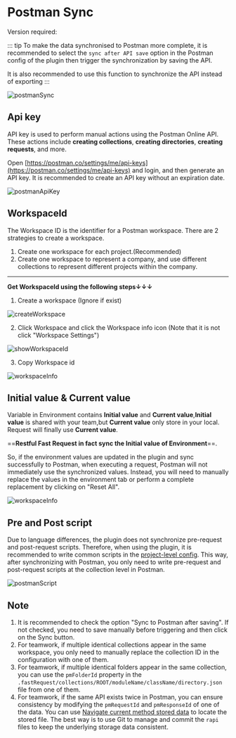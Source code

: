 # Postman Sync

Version required: <Badge text="2023.2.3" />

::: tip
To  make the data synchronised to Postman more complete, it is recommended to select the `sync after API save` option in the Postman config of the plugin
then trigger the synchronization by saving the API.

It is also recommended to use this function to synchronize the API instead of exporting
:::

![postmanSync](/img/2023.2.3/postmanSync_en.png)


## Api key

API key is used to perform manual actions using the Postman Online API. These actions include **creating collections**, **creating directories**, **creating requests**, and more.

Open [https://postman.co/settings/me/api-keys](https://postman.co/settings/me/api-keys) and login, and then generate an API key. It is recommended to create an API key without an expiration date.

![postmanApiKey](/img/2023.2.3/postmanApiKey.png)

## WorkspaceId

The Workspace ID is the identifier for a Postman workspace. There are 2 strategies to create a workspace.

1. Create one workspace for each project.(Recommended)
2. Create one workspace to represent a company, and use different collections to represent different projects within the company.

---

**Get WorkspaceId using the following steps↓↓↓**

1. Create a workspace (Ignore if exist)

![createWorkspace](/img/2023.2.3/createWorkspace.png)

2. Click Workspace and click the Workspace info icon (Note that it is not click "Workspace Settings")

![showWorkspaceId](/img/2023.2.3/showWorkspaceId.png)

3. Copy Workspace id

![workspaceInfo](/img/2023.2.3/workspaceInfo.png)

## Initial value & Current value

Variable in Environment contains **Initial value** and **Current value**,**Initial value** is shared with your team,but **Current value** only store in your local.
Request will finally use **Current value**.

==**Restful Fast Request in fact sync the Initial value of Environment**==.

So, if the environment values are updated in the plugin and sync successfully to Postman,
when executing a request, Postman will not immediately use the synchronized values.
Instead, you will need to manually replace the values in the environment tab
or perform a complete replacement by clicking on "Reset All".

![workspaceInfo](/img/2023.2.3/resetEnvironmentValue.png)

## Pre and Post script

Due to language differences, the plugin does not synchronize pre-request and post-request scripts.
Therefore, when using the plugin, it is recommended to write common scripts in the [project-level config](./projectValueConfig.md).
This way, after synchronizing with Postman, you only need to write pre-request and post-request scripts at the collection level in Postman.

![postmanScript](/img/2023.2.3/postmanScript.png)

## Note

1. It is recommended to check the option "Sync to Postman after saving". If not checked, you need to save manually before triggering and then click on the Sync button.
2. For teamwork, if multiple identical collections appear in the same workspace, you only need to manually replace the collection ID in the configuration with one of them.
3. For teamwork, if multiple identical folders appear in the same collection, you can use the `pmFolderId` property in the `.fastRequest/collections/ROOT/moduleName/className/directory.json` file from one of them.
4. For teamwork, if the same API exists twice in Postman, you can ensure consistency by modifying the `pmRequestId` and `pmResponseId` of one of the data. You can use [<ColorIcon icon="storeData" /> Navigate current method stored data](./navigateCurrentMethodJson.md) to locate the stored file. The best way is to use Git to manage and commit the `rapi` files to keep the underlying storage data consistent.
